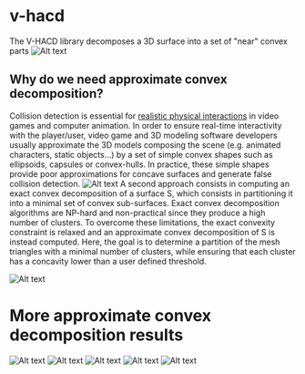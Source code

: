 # v-hacd
The V-HACD library decomposes a 3D surface into a set of "near" convex parts
![Alt text](/snapshots/acd.png)
## Why do we need approximate convex decomposition?
Collision detection is essential for [realistic physical interactions](https://www.youtube.com/watch?v=oyjE5L4-1lQ) in video games and computer animation. In order to ensure real-time interactivity with the player/user, video game and 3D modeling software developers usually approximate the 3D models composing the scene (e.g. animated characters, static objects...) by a set of simple convex shapes such as ellipsoids, capsules or convex-hulls. In practice, these simple shapes provide poor approximations for concave surfaces and generate false collision detection.
![Alt text](/snapshots/chvsacd.png)
A second approach consists in computing an exact convex decomposition of a surface S, which consists in partitioning it into a minimal set of convex sub-surfaces. Exact convex decomposition algorithms are NP-hard and non-practical since they produce a high number of clusters. To overcome these limitations, the exact convexity constraint is relaxed and an approximate convex decomposition of S is instead computed. Here, the goal is to determine a partition of the mesh triangles with a minimal number of clusters, while ensuring that each cluster has a concavity lower than a user defined threshold.

![Alt text](/snapshots/ecdvsacd.png)
# More approximate convex decomposition results
![Alt text](/snapshots/snapshots_1.png)
![Alt text](/snapshots/snapshots_2.png)
![Alt text](/snapshots/snapshots_3.png)
![Alt text](/snapshots/snapshots_4.png)
![Alt text](/snapshots/snapshots_5.png)
